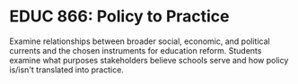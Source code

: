 # EDUC 866: Policy to Practice

Examine relationships between broader social, economic, and political currents and the chosen instruments for education reform. Students examine what purposes stakeholders believe schools serve and how policy is/isn't translated into practice.